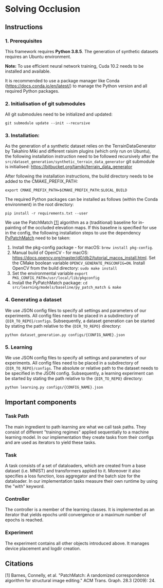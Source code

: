 # Solving Occlusion

## Instructions

### 1. Prerequisites
This framework requires **Python 3.8.5**. The generation of synthetic datasets requires an Ubuntu environment. 

**Note:** To use efficient neural network training, Cuda 10.2 needs to be installed and available.

It is recommended to use a package manager like Conda (https://docs.conda.io/en/latest/) to manage the Python version 
and all required Python packages.

### 2. Initialisation of git submodules
All git submodules need to be initialized and updated:
```
git submodule update --init --recursive
```

### 3. Installation:
As the generation of a synthetic dataset relies on the TerrainDataGenerator by Takahiro Miki and different raisim plugins (which only run on Ubuntu),
the following installation instruction need to be followed recursively after the `src/dataset_generation/synthetic_terrain_data_generator` git submodule is initialised:
https://bitbucket.org/tamiki/terrain_data_generator

After following the installation instructions, the build directory needs to be added to the CMAKE_PREFIX_PATH:
```
export CMAKE_PREFIX_PATH=$CMAKE_PREFIX_PATH:$LOCAL_BUILD
```

The required Python packages can be installed as follows (within the Conda environment) in the root directory:
```
pip install -r requirements.txt --user
```

We use the PatchMatch [[1]](#1) algorithm as a (traditional) baseline for in-painting of the occluded elevation maps.
If this baseline is specified for use in the config, the following installation steps to use the dependency [PyPatchMatch](https://github.com/vacancy/PyPatchMatch) need to be taken:
1. Install the pkg-config package - for macOS: `brew install pkg-config`.
2. Manual build of OpenCV - for macOS: https://docs.opencv.org/master/d0/db2/tutorial_macos_install.html. 
Set the CMake boolean variable `OPENCV_GENERATE_PKGCONFIG=ON`. Install OpenCV from the build directory: `sudo make install`
3. Set the environmental variable `export PKG_CONFIG_PATH=/usr/local/lib/pkgconfig`
4. Install the PyPatchMatch package: `cd src/learning/models/baseline/py_patch_match & make`

### 4. Generating a dataset

We use JSON config files to specify all settings and parameters of our experiments. 
All config files need to be placed in a subdirectory of `{DIR_TO_REPO}/configs`.
Subsequently, a dataset generation can be started by stating the path relative to the `{DIR_TO_REPO}` directory:

```
python dataset_generation.py configs/{CONFIG_NAME}.json
```

### 5. Learning

We use JSON config files to specify all settings and parameters of our experiments. 
All config files need to be placed in a subdirectory of `{DIR_TO_REPO}/configs`. 
The absolute or relative path to the dataset needs to be specified in the JSON config.
Subsequently, a learning experiment can be started by stating the path relative to the `{DIR_TO_REPO}` directory:

```
python learning.py configs/{CONFIG_NAME}.json
```

## Important components

### Task Path
The main ingredient to path learning are what we call task paths. 
They consist of different "training regimes" applied sequentially to a machine learning model. 
In our implementation they create tasks from their configs and are used as iterators to yield these tasks.
### Task
A task consists of a set of dataloaders, which are created from a base dataset (i.e. MNIST) and transformers applied to it. 
Moreover it also specifies a loss function, loss aggregator and the batch size for the dataloader.
In our implementation tasks measure their own runtime by using the "with" keyword.

### Controller
The controller is a member of the learning classes. It is implemented as an iterator that yields epochs until convergence 
or a maximum number of epochs is reached.

### Experiment
The experiment contains all other objects introduced above. It manages device placement and logdir creation.

## Citations
<a id="1">[1]</a> Barnes, Connelly, et al. 
"PatchMatch: A randomized correspondence algorithm for structural image editing." 
ACM Trans. Graph. 28.3 (2009): 24.


